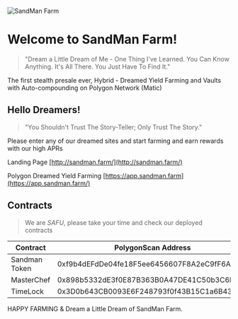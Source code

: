 ![SandMan Farm](https://sandman.farm/images/sandman-github.png)

# Welcome to SandMan Farm!
> "Dream a Little Dream of Me - One Thing I've Learned. You Can Know Anything. It's All There. You Just Have To Find It."

The first stealth presale ever, Hybrid - Dreamed Yield Farming and Vaults with Auto-compounding on Polygon Network (Matic)

 ## Hello Dreamers!
 > "You Shouldn't Trust The Story-Teller; Only Trust The Story."

Please enter any of our dreamed sites and start farming and earn rewards with our high APRs

Landing Page  [http://sandman.farm/](http://sandman.farm/)

Polygon Dreamed Yield Farming  [https://app.sandman.farm](https://app.sandman.farm/)


## Contracts

> We are  _SAFU_, please take your time and check our deployed contracts

|Contract     | PolygonScan Address       |
|-------------|---------------------------|
|Sandman Token|0xf9b4dEFdDe04fe18F5ee6456607F8A2eC9fF6A75 |
|MasterChef   |0x898b5332dE3f0E87B363B0A47DE41C50b3C6E6A1             |
|TimeLock     |  0x3D0b643CB0093E6F248793f0f43B15C1a6B43d41      |

HAPPY FARMING & Dream a Little Dream of SandMan Farm.
